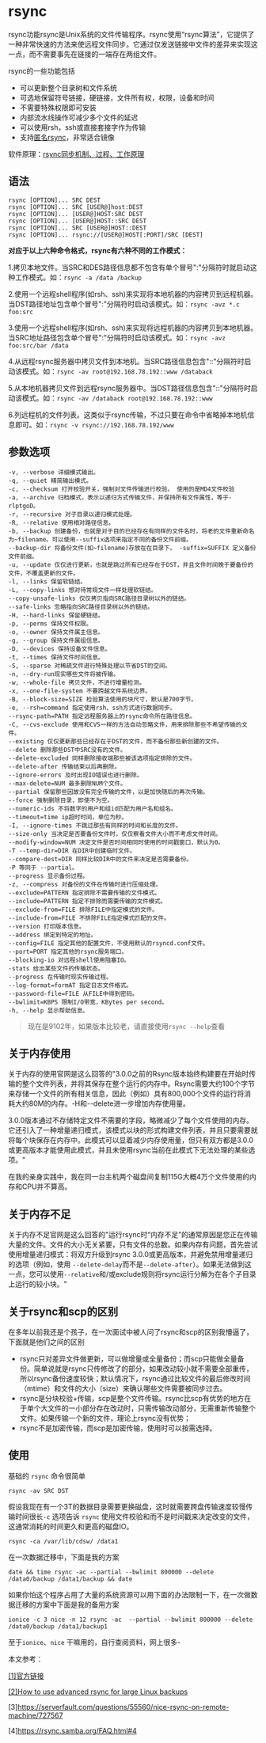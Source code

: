 # rsync

rsync功能rsync是Unix系统的文件传输程序。rsync使用“rsync算法”，它提供了一种非常快速的方法来使远程文件同步。它通过仅发送链接中文件的差异来实现这一点，而不需要事先在链接的一端存在两组文件。

rsync的一些功能包括

- 可以更新整个目录树和文件系统
- 可选地保留符号链接，硬链接，文件所有权，权限，设备和时间
- 不需要特殊权限即可安装
- 内部流水线操作可减少多个文件的延迟
- 可以使用rsh，ssh或直接套接字作为传输
- 支持[匿名rsync](http://dslab.lzu.edu.cn:8080/members/wangbj/wangbaojun/howtos/rsync-mirror-HOWTO/rsync-mirroring02.html)，非常适合镜像

软件原理：[rsync同步机制、过程、工作原理](http://blog.uouo123.com/post/692.html)

## 语法

```shell
rsync [OPTION]... SRC DEST
rsync [OPTION]... SRC [USER@]host:DEST
rsync [OPTION]... [USER@]HOST:SRC DEST
rsync [OPTION]... [USER@]HOST::SRC DEST
rsync [OPTION]... SRC [USER@]HOST::DEST
rsync [OPTION]... rsync://[USER@]HOST[:PORT]/SRC [DEST]
```

**对应于以上六种命令格式，rsync有六种不同的工作模式：**

1.拷贝本地文件。当SRC和DES路径信息都不包含有单个冒号":"分隔符时就启动这种工作模式。如：`rsync -a /data /backup`

2.使用一个远程shell程序(如rsh、ssh)来实现将本地机器的内容拷贝到远程机器。当DST路径地址包含单个冒号":"分隔符时启动该模式。如：`rsync -avz *.c foo:src`

3.使用一个远程shell程序(如rsh、ssh)来实现将远程机器的内容拷贝到本地机器。当SRC地址路径包含单个冒号":"分隔符时启动该模式。如：`rsync -avz foo:src/bar /data`

4.从远程rsync服务器中拷贝文件到本地机。当SRC路径信息包含"::"分隔符时启动该模式。如：`rsync -av root@192.168.78.192::www /databack`

5.从本地机器拷贝文件到远程rsync服务器中。当DST路径信息包含"::"分隔符时启动该模式。如：`rsync -av /databack root@192.168.78.192::www`

6.列远程机的文件列表。这类似于rsync传输，不过只要在命令中省略掉本地机信息即可。如：`rsync -v rsync://192.168.78.192/www`

## 参数选项

```shell
-v, --verbose 详细模式输出。 
-q, --quiet 精简输出模式。 
-c, --checksum 打开校验开关，强制对文件传输进行校验。 使用的是MD4文件校验
-a, --archive 归档模式，表示以递归方式传输文件，并保持所有文件属性，等于-rlptgoD。 
-r, --recursive 对子目录以递归模式处理。 
-R, --relative 使用相对路径信息。 
-b, --backup 创建备份，也就是对于目的已经存在有同样的文件名时，将老的文件重新命名为~filename。可以使用--suffix选项来指定不同的备份文件前缀。
--backup-dir 将备份文件(如~filename)存放在在目录下。 -suffix=SUFFIX 定义备份文件前缀。 
-u, --update 仅仅进行更新，也就是跳过所有已经存在于DST，并且文件时间晚于要备份的文件，不覆盖更新的文件。 
-l, --links 保留软链结。 
-L, --copy-links 想对待常规文件一样处理软链结。 
--copy-unsafe-links 仅仅拷贝指向SRC路径目录树以外的链结。 
--safe-links 忽略指向SRC路径目录树以外的链结。 
-H, --hard-links 保留硬链结。 
-p, --perms 保持文件权限。 
-o, --owner 保持文件属主信息。 
-g, --group 保持文件属组信息。 
-D, --devices 保持设备文件信息。 
-t, --times 保持文件时间信息。 
-S, --sparse 对稀疏文件进行特殊处理以节省DST的空间。 
-n, --dry-run现实哪些文件将被传输。 
-w, --whole-file 拷贝文件，不进行增量检测。 
-x, --one-file-system 不要跨越文件系统边界。 
-B, --block-size=SIZE 检验算法使用的块尺寸，默认是700字节。 
-e, --rsh=command 指定使用rsh、ssh方式进行数据同步。
--rsync-path=PATH 指定远程服务器上的rsync命令所在路径信息。 
-C, --cvs-exclude 使用和CVS一样的方法自动忽略文件，用来排除那些不希望传输的文件。 
--existing 仅仅更新那些已经存在于DST的文件，而不备份那些新创建的文件。 
--delete 删除那些DST中SRC没有的文件。 
--delete-excluded 同样删除接收端那些被该选项指定排除的文件。
--delete-after 传输结束以后再删除。 
--ignore-errors 及时出现IO错误也进行删除。 
--max-delete=NUM 最多删除NUM个文件。 
--partial 保留那些因故没有完全传输的文件，以是加快随后的再次传输。 
--force 强制删除目录，即使不为空。 
--numeric-ids 不将数字的用户和组id匹配为用户名和组名。 
--timeout=time ip超时时间，单位为秒。 
-I, --ignore-times 不跳过那些有同样的时间和长度的文件。 
--size-only 当决定是否要备份文件时，仅仅察看文件大小而不考虑文件时间。 
--modify-window=NUM 决定文件是否时间相同时使用的时间戳窗口，默认为0。 
-T --temp-dir=DIR 在DIR中创建临时文件。 
--compare-dest=DIR 同样比较DIR中的文件来决定是否需要备份。 
-P 等同于 --partial。 
--progress 显示备份过程。 
-z, --compress 对备份的文件在传输时进行压缩处理。
--exclude=PATTERN 指定排除不需要传输的文件模式。
--include=PATTERN 指定不排除而需要传输的文件模式。
--exclude-from=FILE 排除FILE中指定模式的文件。
--include-from=FILE 不排除FILE指定模式匹配的文件。 
--version 打印版本信息。 
--address 绑定到特定的地址。 
--config=FILE 指定其他的配置文件，不使用默认的rsyncd.conf文件。 
--port=PORT 指定其他的rsync服务端口。 
--blocking-io 对远程shell使用阻塞IO。 
-stats 给出某些文件的传输状态。 
--progress 在传输时现实传输过程。
--log-format=formAT 指定日志文件格式。 
--password-file=FILE 从FILE中得到密码。 
--bwlimit=KBPS 限制I/O带宽，KBytes per second。 
-h, --help 显示帮助信息。
```

> 现在是9102年，如果版本比较老，请直接使用`rsync --help`查看

## 关于内存使用

关于内存的使用官网是这么回答的"3.0.0之前的Rsync版本始终构建要在开始时传输的整个文件列表，并将其保存在整个运行的内存中。Rsync需要大约100个字节来存储一个文件的所有相关信息，因此（例如）具有800,000个文件的运行将消耗大约80M的内存。-H和--delete进一步增加内存使用量。

3.0.0版本通过不存储特定文件不需要的字段，略微减少了每个文件使用的内存。它还引入了一种增量递归模式，该模式以块的形式构建文件列表，并且只要需要就将每个块保存在内存中。此模式可以显着减少内存使用量，但只有双方都是3.0.0或更高版本才能使用此模式，并且未使用rsync当前在此模式下无法处理的某些选项。"

在我的亲身实践中，我在同一台主机两个磁盘间复制115G大概4万个文件使用的内存和CPU并不算高。

## 关于内存不足

关于内存不足官网是这么回答的"运行rsync时“内存不足”的通常原因是您正在传输大量的文件。文件的大小无关紧要，只有文件的总数。如果内存有问题，首先尝试使用增量递归模式：将双方升级到rsync 3.0.0或更高版本，并避免禁用增量递归的选项（例如，使用 `--delete-delay`而不是`--delete-after`）。如果无法做到这一点，您可以使用`--relative`和/或exclude规则将rsync运行分解为在各个子目录上运行的较小块。"

## 关于rsync和scp的区别

在多年以前我还是个孩子，在一次面试中被人问了rsync和scp的区别我懵逼了，下面就是他们之间的区别

- rsync只对差异文件做更新，可以做增量或全量备份；而scp只能做全量备份。简单说就是rsync只传修改了的部分，如果改动较小就不需要全部重传，所以rsync备份速度较快；默认情况下，rsync通过比较文件的最后修改时间（mtime）和文件的大小（size）来确认哪些文件需要被同步过去。
- rsync是分块校验+传输，scp是整个文件传输。rsync比scp有优势的地方在于单个大文件的一小部分存在改动时，只需传输改动部分，无需重新传输整个文件。如果传输一个新的文件，理论上rsync没有优势；
- rsync不是加密传输，而scp是加密传输，使用时可以按需选择。

## 使用

基础的 `rsync` 命令很简单

```
rsync -av SRC DST
```

假设我现在有一个3T的数据目录需要更换磁盘，这时就需要跨盘传输速度较慢传输时间很长`-c` 选项告诉 `rsync` 使用文件校验和而不是时间戳来决定改变的文件，这通常消耗的时间更久和更高的磁盘IO。

```shell
rsync -ca /var/lib/cdsw/ /data1
```

在一次数据迁移中，下面是我的方案

```shell
date && time rsync -ac --partial --bwlimit 800000 --delete  /data0/backup /data1/backup && date
```

如果你怕这个程序占用了大量的系统资源可以用下面的办法限制一下，在一次做数据迁移的方案中下面是我的备用方案

```shell
ionice -c 3 nice -n 12 rsync -ac  --partial --bwlimit 800000 --delete  /data0/backup /data1/backup1
```

至于`ionice`、`nice` 干嘛用的，自行查阅资料，网上很多-

本文参考：

[[1]官方链接](https://rsync.samba.org/)

[[2]How to use advanced rsync for large Linux backups](https://opensource.com/article/19/5/advanced-rsync)

[3]https://serverfault.com/questions/55560/nice-rsync-on-remote-machine/727567

[4]https://rsync.samba.org/FAQ.html#4







